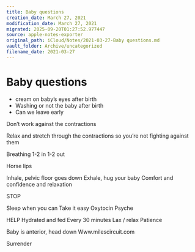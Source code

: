 ```yaml
---
title: Baby questions
creation_date: March 27, 2021
modification_date: March 27, 2021
migrated: 2025-09-20T01:27:52.977447
source: apple-notes-exporter
original_path: iCloud/Notes/2021-03-27-Baby questions.md
vault_folder: Archive/uncategorized
filename_date: 2021-03-27
---
```



# Baby questions

- cream on baby’s eyes after birth 
- Washing or not the baby after birth 
- Can we leave early 

Don’t work against the contractions

Relax and stretch through the contractions so you’re not fighting against them

Breathing 
1-2 in
1-2 out

Horse lips 

Inhale, pelvic floor goes down
Exhale, hug your baby 
Comfort and confidence and relaxation

STOP

Sleep when you can
Take it easy
Oxytocin
Psyche

HELP
Hydrated and fed
Every 30 minutes
Lax / relax 
Patience

Baby is anterior, head down 
Www.milescircuit.com

Surrender 

